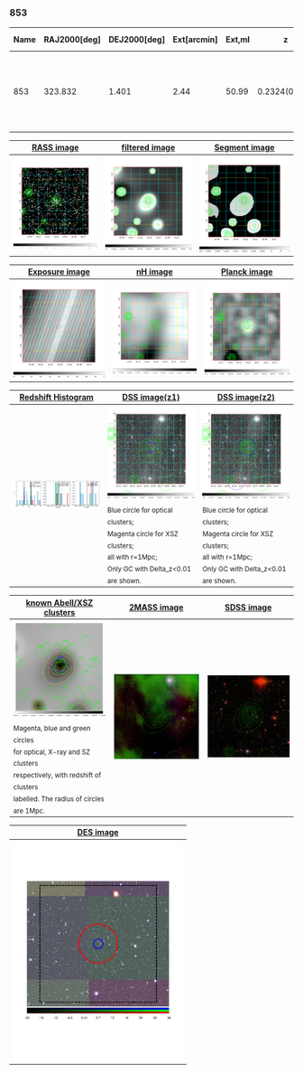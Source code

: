 <div STYLE="page-break-after: always;"></div>

### 853

|Name|RAJ2000[deg]|DEJ2000[deg] |Ext[arcmin]| Ext,ml | z | z_src| C|GC(XSZ,Delta_z<0.01)| GC(OPT,Delta_z<0.01)|GC| R_sig[arcmin] | R500[arcmin] | R500[Mpc]| CRsig[c/s] | CR500[c/s] |L500[1E44 erg/s]|F500[1E-12 erg/s/cm^2]| M500[1E14 Msun]|Tx[keV]|Cnt_sig|Beta|Rc[arcmin]|Comment|Alias|
|---|---|---|---|---|---|------|---|--------|---------|----------|---|---|---|---|---|---|---|---|---|---|---|---|---|---|
|853| 323.832| 1.401| 2.44| 50.99| 0.2324(0.005)| z1, z_xsz| B| F20, H18, PSZ2, SPI, Tar| RM, W| A, C, F20, H18, MCXC, N, PSZ2, SPI, Tar, W| 24.206| 5.226| 1.161| 0.170(0.066)| 0.151(0.059)| 4.666(0.701)| 2.898(0.435)| 5.62(0.40)| 6.70(0.30)| 124.6| 0.942(-0.073+0.042)| 4.337(-0.461+0.387)| -| k290|

|[RASS image](../image/853/853_img.pdf)|[filtered image](../image/853/853_fil.pdf)|[Segment image](../image/853/853_seg.pdf)|
|-------------------|--------------------|-------------------|
| <img src="../image/853/853_img.png" width="300">  | <img src="../image/853/853_fil.png" width="300">   | <img src="../image/853/853_seg.png" width="300">  |

|[Exposure image](../image/853/853_mex.pdf)| [nH image](../image/853/853_nh.pdf)| [Planck image](../image/853/853_p.pdf)|
|-------------------|--------------------|-------------------|
|<img src="../image/853/853_mex.png" width="300">   | <img src="../image/853/853_nh.png" width="300">    | <img src="../image/853/853_p.png" width="300"> |

|[Redshift Histogram](../image/853/853_zg.pdf) | [DSS image(z1)](../image/853/853_dss_z1.pdf)      |  [DSS image(z2)](../image/853/853_dss_z2.pdf)    |
|-------------------|--------------------|-------------------|
|<img src="../image/853/853_zg.png" width="300"> |<img src="../image/853/853_dss_z1.png" width="300"> <sub><br>Blue circle for optical clusters; <br>Magenta circle for XSZ clusters; <br>all with r=1Mpc; <br>Only GC with Delta_z<0.01 are shown. </sub>| <img src="../image/853/853_dss_z2.png" width="300"><sub><br>Blue circle for optical clusters; <br>Magenta circle for XSZ clusters; <br>all with r=1Mpc; <br>Only GC with Delta_z<0.01 are shown. </sub> |

|[known Abell/XSZ clusters](../image/853/853_gc.pdf) | [2MASS image](../image/853/853_2mass.pdf)      |[SDSS image](../image/853/853_sdss.pdf)   |
|-------------------|-------------------|-------------------|
|<img src=../image/853/853_gc.png width="300"> <br><sub>Magenta, blue and green circles <br>for optical, X-ray and SZ clusters <br>respectively, with redshift of clusters <br>labelled. The radius of circles <br>are 1Mpc.</sub>|<img src="../image/853/853_2mass.png" width="300">  | <img src="../image/853/853_sdss.png" width="300">  |

|[DES image](../image/853/853_des.pdf)   |
|-------------------|
| <img src="../image/853/853_des.pdf" width="300">  |
